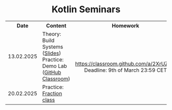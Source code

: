 <h1 align="center">Kotlin Seminars</h1>

<table>
	<tr>
		<th width="100000px">Date</th>
		<th width="600000px">Content</th>
		<th width="400000px">Homework</th>
	</tr>
	<tr>
		<td align="center">13.02.2025</td>
		<td>
			Theory: Build Systems (<a href="assets/Kotlin — Build Systems.pdf?raw=true">Slides</a>)
			<br>
			Practice: Demo Lab (<a href="https://classroom.github.com/a/q0cc6uY7">GitHub Classroom</a>)
		</td>
		<td align="center" rowspan="2">
			<a href="https://classroom.github.com/a/2XrUZaIK">https://classroom.github.com/a/2XrUZaIK</a>
			<br>
			Deadline: 9th of March 23:59 CET
		</td>
	</tr>
	<tr>
		<td align="center">20.02.2025</td>
		<td>Practice: <a href="seminar-02">Fraction class</a></td>
	</tr>
</table>
